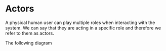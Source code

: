 # Actors

A physical human user can play multiple roles when interacting with the system. We can say that they are acting in a specific role and therefore we refer to them as actors.

The following diagram